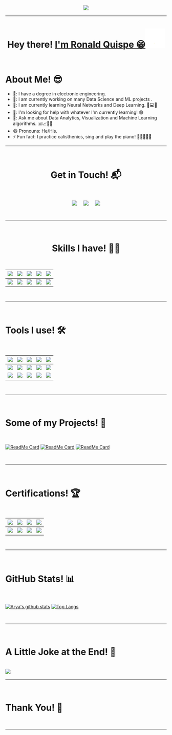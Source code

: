 <p align="center">
  <img src="https://github.com/RoniEnDatos/RonienDatos/blob/main/RonienDta.png" width="900"/>
</p>

<hr>
<h1 align="center">Hey there! <a href="https://github.com/Aryagm"> I'm Ronald Quispe 😁<a><img src="https://github.com/Kathryn-Jie/Kathryn-Jie/blob/main/wave.gif" width="60px"/></h1>
<Br>
<h1>About Me! 😎</h1>

- 🏫: I have a degree in electronic engineering.
- 🔭: I am currently working on many Data Science and ML projects .
- 🌱: I am currently learning Neural Networks and Deep Learning. 🧠💻🤖
- 🤔: I'm looking for help with whatever I'm currently learning! 😅
- 💬: Ask me about Data Analytics, Visualization and Machine Learning algorithms. 📊📈🤖🧠
- 😄 Pronouns: He/His.
- ⚡ Fun fact: I practice calisthenics, sing and play the piano! 🏋🏻‍♂️🎤🎹
  
<hr>
<Br>
<h1 align="center">Get in Touch! 📬</h1>
<Br>
<p align="center">
<a href="https://www.linkedin.com/in/ronaldquispe/" target="blank"><img align="center" src="https://img.shields.io/badge/Ronald%20Quispe-0077B5?style=for-the-badge&logo=linkedin&logoColor=white" /></a> &nbsp;&nbsp;&nbsp;  <a href="mailto:ronald.quispeoca@gmail.com" target="blank"><img align="center" src="https://img.shields.io/badge/ronald.quispeoca@gmail.com-D14836?style=for-the-badge&logo=gmail&logoColor=white" /></a>    &nbsp;&nbsp;&nbsp;       <a href="https://github.com/RoniEnDatos" target="blank"><img align="center" src="https://img.shields.io/badge/RonienDatos-100000?style=for-the-badge&logo=github&logoColor=white" /></a>
</p>
  
<Br>
<hr>
<Br>
<h1 align="center">Skills I have! 🤸‍♂</h1>
<Br>
  
|![](https://img.shields.io/badge/Machine%20Learning-brightgreen?style=for-the-badge)|![](https://img.shields.io/badge/ML-Supervized%20Learning-brightgreen?style=for-the-badge)|![](https://img.shields.io/badge/ML-Unsupervized%20Learning-brightgreen?style=for-the-badge)|![](https://img.shields.io/badge/Data%20Analytics-red?style=for-the-badge)|![](https://img.shields.io/badge/Dashboards-red?style=for-the-badge)|
|---|---|---|---|---|
|![](https://img.shields.io/badge/Data%20Science-blue?style=for-the-badge)|![](https://img.shields.io/badge/DS-Data%20Cleaning-blue?style=for-the-badge)|![](https://img.shields.io/badge/DS-Data%20Analysis-blue?style=for-the-badge)|![](https://img.shields.io/badge/DS-Data%20Visualization-blue?style=for-the-badge)|![](https://img.shields.io/badge/And%20More!-yellow?style=for-the-badge)|
  
  
<Br>
<hr>
<Br>
<h1>Tools I use! 🛠️</h1>
<Br>
 
|![](https://img.shields.io/badge/Python-FFD43B?style=for-the-badge&logo=python&logoColor=darkgreen)|![](https://img.shields.io/badge/TensorFlow-FF6F00?style=for-the-badge&logo=TensorFlow&logoColor=white)|![](https://img.shields.io/badge/scikit_learn-F7931E?style=for-the-badge&logo=scikit-learn&logoColor=white)|![](https://img.shields.io/badge/Keras-D00000?style=for-the-badge&logo=Keras&logoColor=white)|![](https://img.shields.io/badge/Jupyter-F37626.svg?&style=for-the-badge&logo=Jupyter&logoColor=white)|
|---|---|---|---|---|
|![](https://img.shields.io/badge/conda-342B029.svg?&style=for-the-badge&logo=anaconda&logoColor=white)|![](https://img.shields.io/badge/Pandas-2C2D72?style=for-the-badge&logo=pandas&logoColor=white)|![](https://img.shields.io/badge/Numpy-777BB4?style=for-the-badge&logo=numpy&logoColor=white)|![](https://img.shields.io/badge/Plotly-239120?style=for-the-badge&logo=plotly&logoColor=white)|![](https://img.shields.io/badge/And%20More!-yellow?style=for-the-badge)|
|![](https://img.shields.io/badge/Power%20BI-F2C811.svg?&style=for-the-badge&logo=Power%20BI&logoColor=black)|![](https://img.shields.io/badge/Java-007396.svg?&style=for-the-badge&logo=Java&logoColor=white)|![](https://img.shields.io/badge/Business%20Intelligence-0C3C61.svg?&style=for-the-badge&logo=powerbi&logoColor=F2C811)|![](https://img.shields.io/badge/SQL-336791.svg?&style=for-the-badge&logo=mysql&logoColor=white)|![](https://img.shields.io/badge/ERP%20%2F%20RPA-0C3C61.svg?&style=for-the-badge&logo=automattic&logoColor=white)|
  

<Br>
<hr>
<Br>
<h1>Some of my Projects! 🎨</h1>
<Br>
  

[![ReadMe Card](https://github-readme-stats.vercel.app/api/pin/?username=RoniEnDatos&repo=Automation_invoices)](https://github.com/RoniEnDatos/Automation_invoices)
[![ReadMe Card](https://github-readme-stats.vercel.app/api/pin/?username=RoniEnDatos&repo=Market-Basket-Analytics)](https://github.com/RoniEnDatos/Market-Basket-Analytics)
[![ReadMe Card](https://github-readme-stats.vercel.app/api/pin/?username=RoniEnDatos&repo=ML_Wallmart)](https://github.com/RoniEnDatos/ML_Wallmart)



<Br>
<hr>
<Br>
<h1>Certifications! 🏆</h1>
<Br>
  
|[![](https://img.shields.io/badge/CISCO%20-%20Amenazas%20Cibernéticas-red?style=for-the-badge)](https://github.com/RoniEnDatos/Certificados/raw/main/CISCO%20-%20AMENAZAS%20CIBERN%C3%89TICAS%20-%20RONALD%20QUISPE_page-0001.jpg)|[![](https://img.shields.io/badge/CTIC%20-%20C++%20Programming-blue?style=for-the-badge)](https://github.com/RoniEnDatos/Certificados/raw/main/CTIC%20-%20PROGRAMACI%C3%93N%20EN%20C%2B%2B%20-%20RONALD%20QUISPE_page-0001.jpg)|[![](https://img.shields.io/badge/CTIC%20-%20Python-yellow?style=for-the-badge)](https://github.com/RoniEnDatos/Certificados/raw/main/CTIC%20-%20PYTHON-%20RONALD%20QUISPE_page-0001.jpg)|[![](https://img.shields.io/badge/ILEN%20-%20Business%20Intelligence-green?style=for-the-badge)](https://github.com/RoniEnDatos/Certificados/raw/main/ILEN%20-%20Diplomado%20de%20Especializaci%C3%B3n_page-0003.jpg)
|---|---|---|---|
|[![](https://img.shields.io/badge/NETZUN%20-%20Advanced%20Python-red?style=for-the-badge)](https://github.com/RoniEnDatos/Certificados/raw/main/NETZUN%20-ADVANCED%20PYTHON-%20RONALD_GONZALO_QUISPE_OCANA_6070FBE4_page-0001.jpg)|[![](https://img.shields.io/badge/ROMERO%20-%20Power%20BI-blue?style=for-the-badge)](https://github.com/RoniEnDatos/Certificados/raw/main/ROMERO%20-%20AN%C3%81LISIS%20DE%20DATOS%20CON%20POWER%20BI_RONALDQUISPE_page-0001.jpg)|[![](https://img.shields.io/badge/KALLPA%20-%20PLC%20B%C3%A1sico-yellow?style=for-the-badge)](https://github.com/RoniEnDatos/Certificados/raw/main/KALLPA%20-%20CERTIFICADO_PLC_page-0001.jpg)|[![](https://img.shields.io/badge/ILEN%20-%20Big%20Data%20Technologies-green?style=for-the-badge)](https://github.com/RoniEnDatos/Certificados/raw/main/ILEN%20-%20ESPECIALISTA%20EN%20BIG%20DATA%20TECHNOLOGIES%20-%20RONALD%20QUISPE_page-0001.jpg)|

  
   

<Br>
<hr>
<Br>
<h1>GitHub Stats! 📊</h1>
<Br>
  
[![Arya's github stats](https://github-readme-stats.vercel.app/api?username=Aryagm&show_icons=true&theme=merko)](https://github.com/Aryagm/github-readme-stats) [![Top Langs](https://github-readme-stats.vercel.app/api/top-langs/?username=Aryagm&layout=compact&theme=merko)](https://github.com/Aryagm/github-readme-stats)

 
<Br>
<hr>
<Br>
<h1>A Little Joke at the End! 🤣</h1>
<Br>
  
<img src="https://ih1.redbubble.net/image.471887531.0381/raf,750x1000,075,t,000000:44f0b734a5.u4.jpg"/>
  
  
  
<Br>
<hr>
<Br>
<h1>Thank You! 🤵 </h1>
<Br>

------

